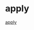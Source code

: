 # apply

[apply](https://developer.mozilla.org/en-US/docs/Web/JavaScript/Reference/Global_Objects/Function/apply)
